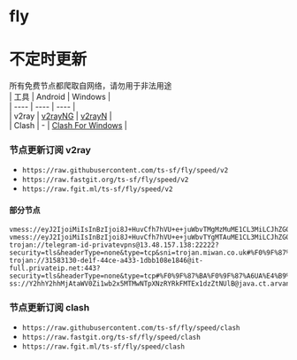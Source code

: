# fly
# 不定时更新
所有免费节点都爬取自网络，请勿用于非法用途  
|  工具  | Android  | Windows  |  
|  ----  | ----   | ----  |  
| v2ray  | [v2rayNG](https://github.com/2dust/v2rayNG/releases) | [v2rayN](https://github.com/2dust/v2rayN/releases) |  
| Clash  | - | [Clash For Windows](https://github.com/2dust/clashN/releases) | 
  
### 节点更新订阅  v2ray
- `https://raw.githubusercontent.com/ts-sf/fly/speed/v2`  
- `https://raw.fastgit.org/ts-sf/fly/speed/v2`  
- `https://raw.fgit.ml/ts-sf/fly/speed/v2`  
#### 部分节点  
``` 
vmess://eyJ2IjoiMiIsInBzIjoi8J+HuvCfh7hVU+e+juWbvTMgMzMuME1CL3MiLCJhZGQiOiIxMDQuMjEuNDYuNjYiLCJwb3J0IjoiODA4MCIsImlkIjoiMjI4MjZiNDQtNWMxYS00YjRiLWRiYWEtODNhMmU4YmQ5NWYwIiwiYWlkIjoiMCIsInNjeSI6ImF1dG8iLCJuZXQiOiJ3cyIsInR5cGUiOiJub25lIiwiaG9zdCI6Ind3dy55d25vdXZiYWxlLmJpeiIsInBhdGgiOiIvIiwidGxzIjoiIiwic25pIjoiIiwidGVzdF9uYW1lIjoiVVPnvo7lm70zIn0=
vmess://eyJ2IjoiMiIsInBzIjoi8J+HuvCfh7hVU+e+juWbvTYgMTAuME1CL3MiLCJhZGQiOiJ3d3cueXdub3V2YmFsZS5iaXoiLCJwb3J0IjoiODA4MCIsImlkIjoiMjI4MjZiNDQtNWMxYS00YjRiLWRiYWEtODNhMmU4YmQ5NWYwIiwiYWlkIjoiMCIsInNjeSI6ImF1dG8iLCJuZXQiOiJ3cyIsInR5cGUiOiJub25lIiwiaG9zdCI6Ind3dy55d25vdXZiYWxlLmJpeiIsInBhdGgiOiIvIiwidGxzIjoiIiwic25pIjoiIiwidGVzdF9uYW1lIjoiVVPnvo7lm702In0=
trojan://telegram-id-privatevpns@13.48.157.138:22222?security=tls&headerType=none&type=tcp&sni=trojan.miwan.co.uk#%F0%9F%87%B8%F0%9F%87%AASE%E7%91%9E%E5%85%B8%201.8MB%2Fs
trojan://31583130-de1f-44ce-a433-1dbb108e1846@it-full.privateip.net:443?security=tls&headerType=none&type=tcp#%F0%9F%87%BA%F0%9F%87%A6UA%E4%B9%8C%E5%85%8B%E5%85%B03%20397.1KB%2Fs
ss://Y2hhY2hhMjAtaWV0Zi1wb2x5MTMwNTpXNzRYRkFMTEx1dzZtNUlB@java.ct.arvancode.eu.org:443#%F0%9F%87%BA%F0%9F%87%B8US%E7%BE%8E%E5%9B%BD8%202.7MB%2Fs
```
### 节点更新订阅  clash
- `https://raw.githubusercontent.com/ts-sf/fly/speed/clash`  
- `https://raw.fastgit.org/ts-sf/fly/speed/clash`  
- `https://raw.fgit.ml/ts-sf/fly/speed/clash`  


